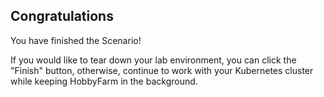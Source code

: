 ## Congratulations

You have finished the Scenario!

If you would like to tear down your lab environment, you can click the "Finish" button, otherwise, continue to work with your Kubernetes cluster while keeping HobbyFarm in the background.
